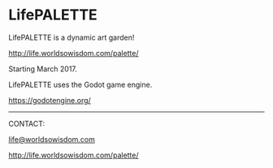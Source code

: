 # LifePALETTE
LifePALETTE is a dynamic art garden!

http://life.worldsowisdom.com/palette/

Starting March 2017.

LifePALETTE uses the Godot game engine.

https://godotengine.org/

***************************************

CONTACT:

life@worldsowisdom.com

http://life.worldsowisdom.com/palette/
